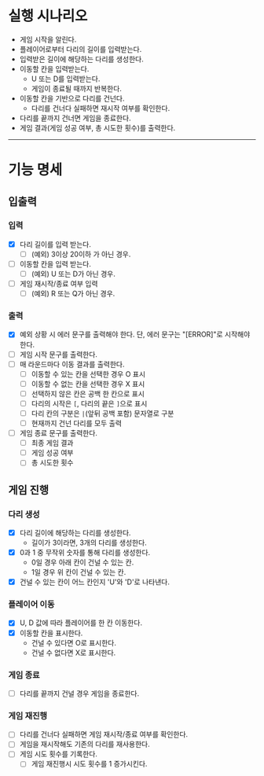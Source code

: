 # 실행 시나리오

- 게임 시작을 알린다.
- 플레이어로부터 다리의 길이를 입력받는다.
- 입력받은 길이에 해당하는 다리를 생성한다.
- 이동할 칸을 입력받는다.
  - U 또는 D를 입력받는다.
  - 게임이 종료될 때까지 반복한다.
- 이동할 칸을 기반으로 다리를 건넌다.
  - 다리를 건너다 실패하면 재시작 여부를 확인한다.
- 다리를 끝까지 건너면 게임을 종료한다.
- 게임 결과(게임 성공 여부, 총 시도한 횟수)를 출력한다.


---

# 기능 명세

## 입출력

### 입력

- [x] 다리 길이를 입력 받는다.
  - [ ] (예외) 3이상 20이하 가 아닌 경우.
- [ ] 이동할 칸을 입력 받는다.
  - [ ] (예외) U 또는 D가 아닌 경우.
- [ ] 게임 재시작/종료 여부 입력
  - [ ] (예외) R 또는 Q가 아닌 경우.

### 출력

- [x] 예외 상황 시 에러 문구를 출력해야 한다. 단, 에러 문구는 "[ERROR]"로 시작해야 한다.
- [ ] 게임 시작 문구를 출력한다.
- [ ] 매 라운드마다 이동 결과를 출력한다.
  - [ ] 이동할 수 있는 칸을 선택한 경우 O 표시
  - [ ] 이동할 수 없는 칸을 선택한 경우 X 표시
  - [ ] 선택하지 않은 칸은 공백 한 칸으로 표시
  - [ ] 다리의 시작은 `[`, 다리의 끝은 `]`으로 표시
  - [ ] 다리 칸의 구분은 `|`(앞뒤 공백 포함) 문자열로 구분
  - [ ] 현재까지 건넌 다리를 모두 출력
- [ ] 게임 종료 문구를 출력한다.
  - [ ] 최종 게임 결과
  - [ ] 게임 성공 여부
  - [ ] 총 시도한 횟수

## 게임 진행

### 다리 생성

- [x] 다리 길이에 해당하는 다리를 생성한다.
  - 길이가 3이라면, 3개의 다리를 생성한다.
- [x] 0과 1 중 무작위 숫자를 통해 다리를 생성한다.
  - 0일 경우 아래 칸이 건널 수 있는 칸.
  - 1일 경우 위 칸이 건널 수 있는 칸.
- [x] 건널 수 있는 칸이 어느 칸인지 'U'와 'D'로 나타낸다.

### 플레이어 이동

- [x] U, D 값에 따라 플레이어를 한 칸 이동한다.
- [x] 이동할 칸을 표시한다.
  - 건널 수 있다면 O로 표시한다.
  - 건널 수 없다면 X로 표시한다.  

### 게임 종료

- [ ] 다리를 끝까지 건널 경우 게임을 종료한다.

### 게임 재진행

- [ ] 다리를 건너다 실패하면 게임 재시작/종료 여부를 확인한다.
- [ ] 게임을 재시작해도 기존의 다리를 재사용한다.
- [ ] 게임 시도 횟수를 기록한다.
  - [ ] 게임 재진행시 시도 횟수를 1 증가시킨다.
